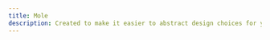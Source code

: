 ```yaml
---
title: Mole
description: Created to make it easier to abstract design choices for your own design system framework.
---
```



